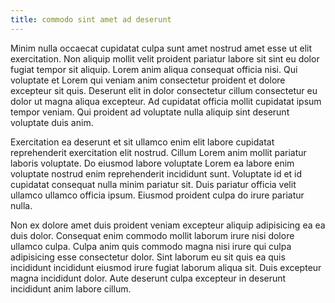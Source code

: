 ```yaml
---
title: commodo sint amet ad deserunt
---
```


Minim nulla occaecat cupidatat culpa sunt amet nostrud amet esse ut elit exercitation. Non aliquip mollit velit proident pariatur labore sit sint eu dolor fugiat tempor sit aliquip. Lorem anim aliqua consequat officia nisi. Qui voluptate et Lorem qui veniam anim consectetur proident et dolore excepteur sit quis. Deserunt elit in dolor consectetur cillum consectetur eu dolor ut magna aliqua excepteur. Ad cupidatat officia mollit cupidatat ipsum tempor veniam. Qui proident ad voluptate nulla aliquip sint deserunt voluptate duis anim.

Exercitation ea deserunt et sit ullamco enim elit labore cupidatat reprehenderit exercitation elit nostrud. Cillum Lorem anim mollit pariatur laboris voluptate. Do eiusmod labore voluptate Lorem ea labore enim voluptate nostrud enim reprehenderit incididunt sunt. Voluptate id et id cupidatat consequat nulla minim pariatur sit. Duis pariatur officia velit ullamco ullamco officia ipsum. Eiusmod proident culpa do irure pariatur nulla.

Non ex dolore amet duis proident veniam excepteur aliquip adipisicing ea ea duis dolor. Consequat enim commodo mollit laborum irure nisi dolore ullamco culpa. Culpa anim quis commodo magna nisi irure qui culpa adipisicing esse consectetur dolor. Sint laborum eu sit quis ea quis incididunt incididunt eiusmod irure fugiat laborum aliqua sit. Duis excepteur magna incididunt dolor. Aute deserunt culpa excepteur in deserunt incididunt anim labore cillum.